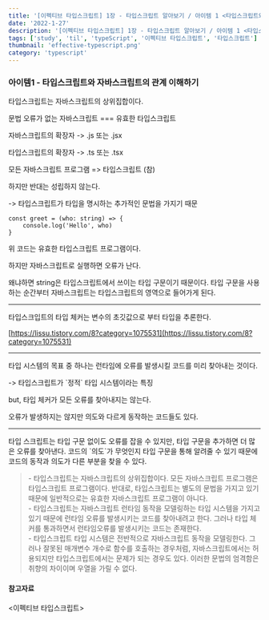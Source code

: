 ```yaml
---
title: '[이펙티브 타입스크립트] 1장 - 타입스크립트 알아보기 / 아이템 1 <타입스크립트와 자바스크립트의 관계 이해하기>'
date: '2022-1-27'
description: '[이펙티브 타입스크립트] 1장 - 타입스크립트 알아보기 / 아이템 1 <타입스크립트와 자바스크립트의 관계 이해하기>'
tags: ['study', 'til', 'typeScript', '이펙티브 타입스크립트', '타입스크립트']
thumbnail: 'effective-typescript.png'
category: 'typescript'
---
```


### 아이템1 - 타입스크립트와 자바스크립트의 관계 이해하기

타입스크립트는 자바스크립트의 상위집합이다.

문법 오류가 없는 자바스크립트 === 유효한 타입스크립트

자바스크립트의 확장자 -> .js 또는 .jsx

타입스크립트의 확장자 -> .ts 또는 .tsx

모든 자바스크립트 프로그램 => 타입스크립트 (참)

하지만 반대는 성립하지 않는다.

-> 타입스크립트가 타입을 명시하는 추가적인 문법을 가지기 때문

```
const greet = (who: string) => {
	console.log('Hello', who)
}
```

위 코드는 유효한 타입스크립트 프로그램이다.

하지만 자바스크립트로 실행하면 오류가 난다.

왜냐하면 string은 타입스크립트에서 쓰이는 타입 구문이기 때문이다. 타입 구문을 사용하는 순간부터 자바스크립트는 타입스크립트의 영역으로 들어가게 된다.

---

타입스크입트의 타입 체커는 변수의 초깃값으로 부터 타입을 추론한다.

[https://lissu.tistory.com/8?category=1075531](https://lissu.tistory.com/8?category=1075531)

---

타입 시스템의 목표 중 하나는 런타임에 오류를 발생시킬 코드를 미리 찾아내는 것이다.

\-> 타입스크립트가 \`정적\` 타입 시스템이라는 특징

but, 타입 체커가 모든 오류를 찾아내지는 않는다.

오류가 발생하지는 않지만 의도와 다르게 동작하는 코드들도 있다.

---

타입 스크립트는 타입 구문 없이도 오류를 잡을 수 있지만, 타입 구문을 추가하면 더 많은 오류를 찾아낸다. 코드의 \`의도\`가 무엇인지 타입 구문을 통해 알려줄 수 있기 때문에 코드의 동작과 의도가 다른 부분을 찾을 수 있다.

> \- 타입스크립트는 자바스크립트의 상위집합이다. 모든 자바스크립트 프로그램은 타입스크립트 프로그램이다. 반대로, 타입스크립트는 별도의 문법을 가지고 있기 때문에 일반적으로는 유효한 자바스크립트 프로그램이 아니다.  
> \- 타입스크립트는 자바스크립트 런타임 동작을 모델링하는 타입 시스템을 가지고 있기 때문에 런타임 오류를 발생시키는 코드를 찾아내려고 한다. 그러나 타입 체커를 통과하면서 런타임오류를 발생시키는 코드는 존재한다.  
> \- 타입스크립트 타입 시스템은 전반적으로 자바스크립트 동작을 모델링한다. 그러나 잘못된 매개변수 개수로 함수를 호출하는 경우처럼, 자바스크립트에서는 허용되지만 타입스크립트에서는 문제가 되는 경우도 있다. 이러한 문법의 엄격함은 취향의 차이이며 우열을 가릴 수 없다.

#### 참고자료

<이펙티브 타입스크립트>
